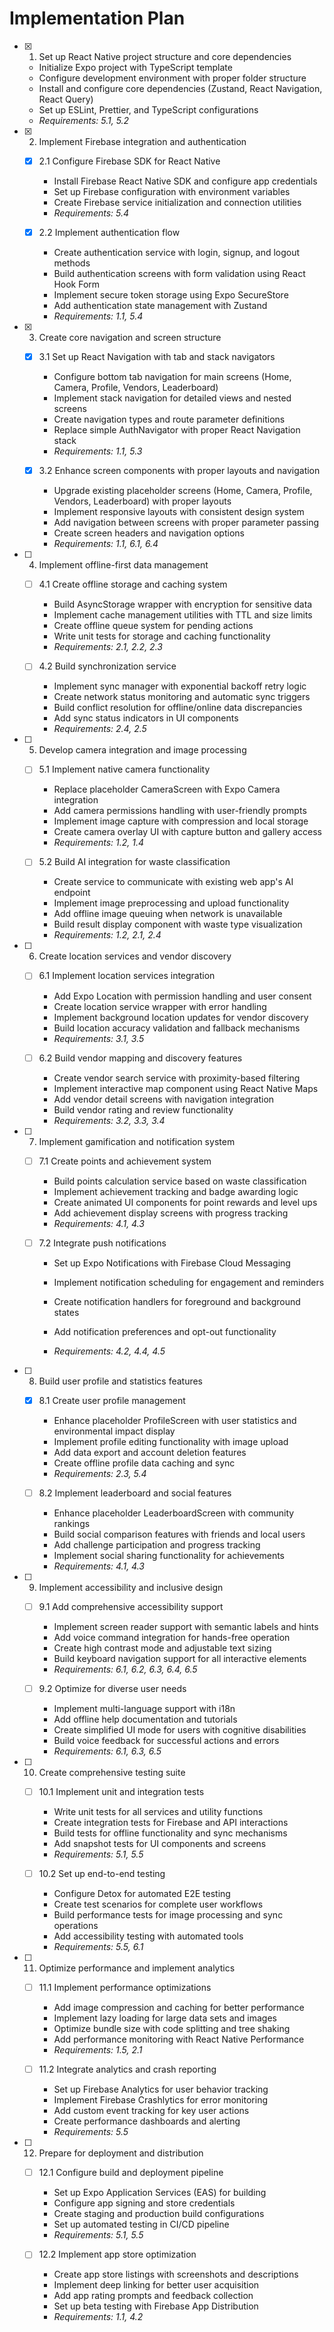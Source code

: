# Implementation Plan

- [x] 1. Set up React Native project structure and core dependencies
  - Initialize Expo project with TypeScript template
  - Configure development environment with proper folder structure
  - Install and configure core dependencies (Zustand, React Navigation, React Query)
  - Set up ESLint, Prettier, and TypeScript configurations
  - _Requirements: 5.1, 5.2_

- [x] 2. Implement Firebase integration and authentication
  - [x] 2.1 Configure Firebase SDK for React Native
    - Install Firebase React Native SDK and configure app credentials
    - Set up Firebase configuration with environment variables
    - Create Firebase service initialization and connection utilities
    - _Requirements: 5.4_

  - [x] 2.2 Implement authentication flow
    - Create authentication service with login, signup, and logout methods
    - Build authentication screens with form validation using React Hook Form
    - Implement secure token storage using Expo SecureStore
    - Add authentication state management with Zustand
    - _Requirements: 1.1, 5.4_

- [x] 3. Create core navigation and screen structure


  - [x] 3.1 Set up React Navigation with tab and stack navigators


    - Configure bottom tab navigation for main screens (Home, Camera, Profile, Vendors, Leaderboard)
    - Implement stack navigation for detailed views and nested screens
    - Create navigation types and route parameter definitions
    - Replace simple AuthNavigator with proper React Navigation stack
    - _Requirements: 1.1, 5.3_


  - [x] 3.2 Enhance screen components with proper layouts and navigation



    - Upgrade existing placeholder screens (Home, Camera, Profile, Vendors, Leaderboard) with proper layouts
    - Implement responsive layouts with consistent design system
    - Add navigation between screens with proper parameter passing
    - Create screen headers and navigation options
    - _Requirements: 1.1, 6.1, 6.4_

- [ ] 4. Implement offline-first data management
  - [ ] 4.1 Create offline storage and caching system
    - Build AsyncStorage wrapper with encryption for sensitive data
    - Implement cache management utilities with TTL and size limits
    - Create offline queue system for pending actions
    - Write unit tests for storage and caching functionality
    - _Requirements: 2.1, 2.2, 2.3_

  - [ ] 4.2 Build synchronization service
    - Implement sync manager with exponential backoff retry logic
    - Create network status monitoring and automatic sync triggers
    - Build conflict resolution for offline/online data discrepancies
    - Add sync status indicators in UI components
    - _Requirements: 2.4, 2.5_

- [ ] 5. Develop camera integration and image processing
  - [ ] 5.1 Implement native camera functionality
    - Replace placeholder CameraScreen with Expo Camera integration
    - Add camera permissions handling with user-friendly prompts
    - Implement image capture with compression and local storage
    - Create camera overlay UI with capture button and gallery access
    - _Requirements: 1.2, 1.4_

  - [ ] 5.2 Build AI integration for waste classification
    - Create service to communicate with existing web app's AI endpoint
    - Implement image preprocessing and upload functionality
    - Add offline image queuing when network is unavailable
    - Build result display component with waste type visualization
    - _Requirements: 1.2, 2.1, 2.4_

- [ ] 6. Create location services and vendor discovery
  - [ ] 6.1 Implement location services integration
    - Add Expo Location with permission handling and user consent
    - Create location service wrapper with error handling
    - Implement background location updates for vendor discovery
    - Build location accuracy validation and fallback mechanisms
    - _Requirements: 3.1, 3.5_

  - [ ] 6.2 Build vendor mapping and discovery features
    - Create vendor search service with proximity-based filtering
    - Implement interactive map component using React Native Maps
    - Add vendor detail screens with navigation integration
    - Build vendor rating and review functionality
    - _Requirements: 3.2, 3.3, 3.4_

- [ ] 7. Implement gamification and notification system
  - [ ] 7.1 Create points and achievement system
    - Build points calculation service based on waste classification
    - Implement achievement tracking and badge awarding logic
    - Create animated UI components for point rewards and level ups
    - Add achievement display screens with progress tracking
    - _Requirements: 4.1, 4.3_

  - [ ] 7.2 Integrate push notifications
    - Set up Expo Notifications with Firebase Cloud Messaging
    - Implement notification scheduling for engagement and reminders


    - Create notification handlers for foreground and background states


    - Add notification preferences and opt-out functionality
    - _Requirements: 4.2, 4.4, 4.5_

- [ ] 8. Build user profile and statistics features
  - [x] 8.1 Create user profile management


    - Enhance placeholder ProfileScreen with user statistics and environmental impact display
    - Implement profile editing functionality with image upload
    - Add data export and account deletion features
    - Create offline profile data caching and sync
    - _Requirements: 2.3, 5.4_

  - [ ] 8.2 Implement leaderboard and social features
    - Enhance placeholder LeaderboardScreen with community rankings
    - Build social comparison features with friends and local users
    - Add challenge participation and progress tracking
    - Implement social sharing functionality for achievements
    - _Requirements: 4.1, 4.3_

- [ ] 9. Implement accessibility and inclusive design
  - [ ] 9.1 Add comprehensive accessibility support
    - Implement screen reader support with semantic labels and hints
    - Add voice command integration for hands-free operation
    - Create high contrast mode and adjustable text sizing
    - Build keyboard navigation support for all interactive elements
    - _Requirements: 6.1, 6.2, 6.3, 6.4, 6.5_

  - [ ] 9.2 Optimize for diverse user needs
    - Implement multi-language support with i18n
    - Add offline help documentation and tutorials
    - Create simplified UI mode for users with cognitive disabilities
    - Build voice feedback for successful actions and errors
    - _Requirements: 6.1, 6.3, 6.5_

- [ ] 10. Create comprehensive testing suite
  - [ ] 10.1 Implement unit and integration tests
    - Write unit tests for all services and utility functions
    - Create integration tests for Firebase and API interactions
    - Build tests for offline functionality and sync mechanisms
    - Add snapshot tests for UI components and screens
    - _Requirements: 5.1, 5.5_

  - [ ] 10.2 Set up end-to-end testing
    - Configure Detox for automated E2E testing
    - Create test scenarios for complete user workflows
    - Build performance tests for image processing and sync operations
    - Add accessibility testing with automated tools
    - _Requirements: 5.5, 6.1_

- [ ] 11. Optimize performance and implement analytics
  - [ ] 11.1 Implement performance optimizations
    - Add image compression and caching for better performance
    - Implement lazy loading for large data sets and images
    - Optimize bundle size with code splitting and tree shaking
    - Add performance monitoring with React Native Performance
    - _Requirements: 1.5, 2.1_

  - [ ] 11.2 Integrate analytics and crash reporting
    - Set up Firebase Analytics for user behavior tracking
    - Implement Firebase Crashlytics for error monitoring
    - Add custom event tracking for key user actions
    - Create performance dashboards and alerting
    - _Requirements: 5.5_

- [ ] 12. Prepare for deployment and distribution
  - [ ] 12.1 Configure build and deployment pipeline
    - Set up Expo Application Services (EAS) for building
    - Configure app signing and store credentials
    - Create staging and production build configurations
    - Set up automated testing in CI/CD pipeline
    - _Requirements: 5.1, 5.5_

  - [ ] 12.2 Implement app store optimization
    - Create app store listings with screenshots and descriptions
    - Implement deep linking for better user acquisition
    - Add app rating prompts and feedback collection
    - Set up beta testing with Firebase App Distribution
    - _Requirements: 1.1, 4.2_